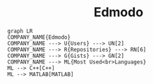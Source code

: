 <h1 align="center">Edmodo</h1>

```mermaid
graph LR
COMPANY_NAME{Edmodo}
COMPANY_NAME ---> U{Users} ---> UN[2]
COMPANY_NAME ---> R{Repositories} ---> RN[6]
COMPANY_NAME ---> G{Gists} ---> GN[2]
COMPANY_NAME ---> ML{Most Used<br>Languages}
ML --> C++[C++]
ML --> MATLAB[MATLAB]
```
